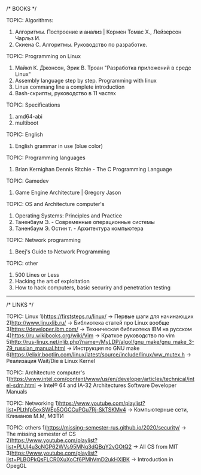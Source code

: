 /* BOOKS */

TOPIC: Algorithms:
1) Алгоритмы. Построение и анализ | Кормен Томас Х., Лейзерсон Чарльз И.
2) Скиена С. Алгоритмы. Руководство по разработке.

TOPIC: Programming on Linux
1) Майкл К. Джонсон, Эрик В. Троан "Разработка приложений в среде Linux"
2) Assembly language step by step. Programming with linux
3) Linux commang line a complete introduction
4) Bash-скрипты, руководство в 11 частях

TOPIC: Specifications
1) amd64-abi
2) multiboot

TOPIC: English
1) English grammar in use (blue color)

TOPIC: Programming languages
1) Brian Kernighan Dennis Ritchie - The C Programming Language

TOPIC: Gamedev
1) Game Engine Architecture | Gregory Jason

TOPIC: OS and Architecture computer's
1) Operating Systems: Principles and Practice
2) Таненбаум Э. - Современные операционные системы 
3) Таненбаум Э. Остин т. - Архитектура компьютера

TOPIC: Network programming
1) Beej's Guide to Network Programming

TOPIC: other
1) 500 Lines or Less
2) Hacking the art of exploitation
3) How to hack computers, basic securiry and penetration testing
---------------------------------------------------------------------------------------

/* LINKS */

TOPIC: Linux
1)https://firststeps.ru/linux/ -> Первые шаги для начинающих
2)http://www.linuxlib.ru/ -> Библиотека статей про Linux вообще
3)https://developer.ibm.com/ -> Техническая библиотека IBM на русском
4)https://ru.wikibooks.org/wiki/Vim -> Краткое руководство по vim
5)http://rus-linux.net/nlib.php?name=/MyLDP/algol/gnu_make/gnu_make_3-79_russian_manual.html -> Инструкция по GNU make
6)https://elixir.bootlin.com/linux/latest/source/include/linux/ww_mutex.h -> Реализация Wait/Die в Linux Kernel	

TOPIC: Architecture computer's
1)https://www.intel.com/content/www/us/en/developer/articles/technical/intel-sdm.html -> Intel® 64 and IA-32 Architectures Software Developer Manuals

TOPIC: Networking
1)https://www.youtube.com/playlist?list=PLthfp5exSWEp5OGCCuPGu7Rj-SkTSKMv4 -> Компьютерные сети, Климанов М.М, МФТИ
					
TOPIC: others
1)https://missing-semester-rus.github.io/2020/security/ -> The missing semester of CS			
2)https://www.youtube.com/playlist?list=PLUl4u3cNGP62WVs95MNq3dQBqY2vGOtQ2 -> All CS from MIT			
3)https://www.youtube.com/playlist?list=PLBOPkQsFLCR0XuXoCf6PMhVmD2ukHXIBK -> Introduction in OpegGL

